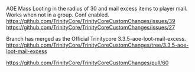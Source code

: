 AOE Mass Looting in the radius of 30 and mail excess items to player mail.
Works when not in a group.
Conf enabled.
https://github.com/TrinityCore/TrinityCoreCustomChanges/issues/39
https://github.com/TrinityCore/TrinityCoreCustomChanges/issues/27

Branch has merged as the Official Trinitycore 3.3.5-aoe-loot-mail-excess.
https://github.com/TrinityCore/TrinityCoreCustomChanges/tree/3.3.5-aoe-loot-mail-excess

https://github.com/TrinityCore/TrinityCoreCustomChanges/pull/60